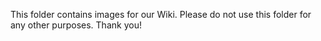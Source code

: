 This folder contains images for our Wiki. Please do not use this folder for any other purposes. Thank you!

